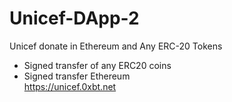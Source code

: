 # Unicef-DApp-2<br>
Unicef donate in Ethereum and Any ERC-20 Tokens<br>
- Signed transfer of any ERC20 coins<br>
- Signed transfer Ethereum<br>
https://unicef.0xbt.net
